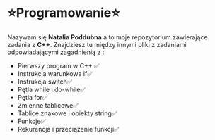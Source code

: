 # ⭐Programowanie⭐
Nazywam się **Natalia Poddubna** a to moje repozytorium zawierające zadania z **C++**. Znajdziesz tu między innymi pliki z zadaniami odpowiadającymi zagadnienią z : 
* Pierwszy program w C++ ✅
* Instrukcja warunkowa if✅
* Instrukcja switch✅
* Pętla while i do-while✅
* Pętla for✅
* Zmienne tablicowe✅
 * Tablice znakowe i obiekty string✅
 * Funkcje✅
* Rekurencja i przeciążenie funkcji✅
